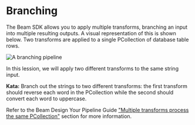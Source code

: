 <!--
  ~ Licensed to the Apache Software Foundation (ASF) under one
  ~ or more contributor license agreements.  See the NOTICE file
  ~ distributed with this work for additional information
  ~ regarding copyright ownership.  The ASF licenses this file
  ~ to you under the Apache License, Version 2.0 (the
  ~ "License"); you may not use this file except in compliance
  ~ with the License.  You may obtain a copy of the License at
  ~
  ~     http://www.apache.org/licenses/LICENSE-2.0
  ~
  ~ Unless required by applicable law or agreed to in writing, software
  ~ distributed under the License is distributed on an "AS IS" BASIS,
  ~ WITHOUT WARRANTIES OR CONDITIONS OF ANY KIND, either express or implied.
  ~ See the License for the specific language governing permissions and
  ~ limitations under the License.
  -->

# Branching

The Beam SDK allows you to apply multiple transforms, branching an input into multiple resulting outputs.
A visual representation of this is shown below.  Two transforms are applied to a single PCollection
of database table rows.

![A branching pipeline](https://beam.apache.org/images/design-your-pipeline-multiple-pcollections.svg)

In this lession, we will apply two different transforms to the same string input.

**Kata:** Branch out the strings to two different transforms: the first transform should reverse each word
in the PCollection while the second should convert each word to uppercase.

<div class="hint">
  Refer to the Beam Design Your Pipeline Guide
  <a href="https://beam.apache.org/documentation/pipelines/design-your-pipeline/#multiple-transforms-process-the-same-pcollection">
    "Multiple transforms process the same PCollection"</a> section for more information.
</div>
